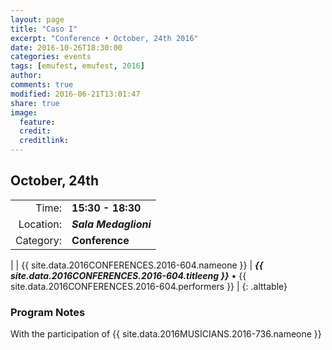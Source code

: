 ```yaml
---
layout: page
title: "Caso I"
excerpt: "Conference • October, 24th 2016"
date: 2016-10-26T18:30:00
categories: events
tags: [emufest, emufest, 2016]
author:
comments: true
modified: 2016-06-21T13:01:47
share: true
image:
  feature:
  credit:
  creditlink:
---
```


## October, 24th

|  |  |
|------------:|:------------|
| Time: | **15:30 - 18:30** |
| Location: | ***Sala Medaglioni*** |
| Category: | **Conference** |
|
| {{ site.data.2016CONFERENCES.2016-604.nameone }} | ***{{ site.data.2016CONFERENCES.2016-604.titleeng }}*** • {{ site.data.2016CONFERENCES.2016-604.performers }} |
{: .alttable}

### Program Notes

With the participation of {{ site.data.2016MUSICIANS.2016-736.nameone }}
